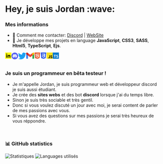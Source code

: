 <h1>Hey, je suis Jordan :wave:</h1>

### Mes informations
- 🔭 Comment me contacter: [Discord](https://discord.gg/wgeaecX3UK) | [WebSite](https://google.com)
- 🌱 Je développe mes projets en language __JavaScript__, __CSS3__, __SASS__, __Html5__, __TypeScript__, __Ejs__.

<a href="#"><img align="left" alt="" width="20px" src="public/img/téléchargement (1).png" /></a>
<a href="#"><img align="left" href="#" alt="Discord" width="22px" src="public/img/discord-logo-4-1[1].png" /></a>
<a href="#"><img align="left" href="#" alt="Twitter" width="26px" src="public/img/Twitter_Bird.svg[1].png" /></a>
<a href="#"><img align="left" href="#" alt="Email" width="26px" src="public/img/Gmail_icon_(2020).svg[1].png" /></a>
<a href="#"><img align="left" href="#" alt="" width="20px" src="public/img/logo-html5-officiel-w3c[1].png" /></a>
<a href="#"><img align="left" href="#" alt="" width="20px" src="public/img/CSS3_logo.svg.png" /></a>
<a href="#"><img align="left" href="#" alt="" width="20px" src="public/img/262px-Unofficial_JavaScript_logo_2.svg[1].png" /></a>
<a href="#"><img align="left" href="#" alt="" width="20px" src="public/img/typescript-2.svg" /></a>
<br><br>

### Je suis un programmeur en bêta testeur !
- Je m'appelle Jordan, je suis programmeur web et développeur discord je suis aussi étudiant.
- Je crée des **sites webs** et des bot **discord** lorsque j'ai du temps libre.
- Sinon je suis très sociable et très gentil.
- Donc si vous voulez discuté un jour avec moi, je serai content de parler de mes passions avec vous.
- Si vous avez des questions sur mes passions je serai très heureux de vous réppondre.
<br>

### 📊 GitHub statistics 

<img alt="Statistiques" src="https://github-readme-stats.vercel.app/api?username=skizz-dev&show_icons=true&hide_border=true&theme=tokyonight" />
<img alt="Languages utilisés" src="https://github-readme-stats.vercel.app/api/top-langs?username=skizz-dev&show_icons=true&theme=tokyonight&layout=compact" />
